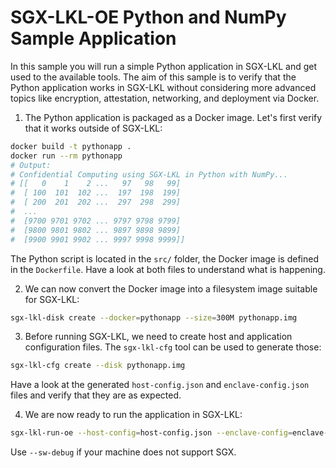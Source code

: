 SGX-LKL-OE Python and NumPy Sample Application
==============================================

In this sample you will run a simple Python application in SGX-LKL and get used to the available tools.
The aim of this sample is to verify that the Python application works in SGX-LKL without considering more advanced topics like encryption, attestation, networking, and deployment via Docker.

1. The Python application is packaged as a Docker image. Let's first verify that it works outside of SGX-LKL:

```sh
docker build -t pythonapp .
docker run --rm pythonapp
# Output:
# Confidential Computing using SGX-LKL in Python with NumPy... 
# [[   0    1    2 ...   97   98   99]
#  [ 100  101  102 ...  197  198  199]
#  [ 200  201  202 ...  297  298  299]
#  ...
#  [9700 9701 9702 ... 9797 9798 9799]
#  [9800 9801 9802 ... 9897 9898 9899]
#  [9900 9901 9902 ... 9997 9998 9999]]
```

The Python script is located in the `src/` folder, the Docker image is defined in the `Dockerfile`. Have a look at both files to understand what is happening.

2. We can now convert the Docker image into a filesystem image suitable for SGX-LKL:

```sh
sgx-lkl-disk create --docker=pythonapp --size=300M pythonapp.img
```

3. Before running SGX-LKL, we need to create host and application configuration files. The `sgx-lkl-cfg` tool can be used to generate those:

```sh
sgx-lkl-cfg create --disk pythonapp.img
```
Have a look at the generated `host-config.json` and `enclave-config.json` files and verify that they are as expected.

4. We are now ready to run the application in SGX-LKL:

```sh
sgx-lkl-run-oe --host-config=host-config.json --enclave-config=enclave-config.json --hw-debug
```
Use `--sw-debug` if your machine does not support SGX.
